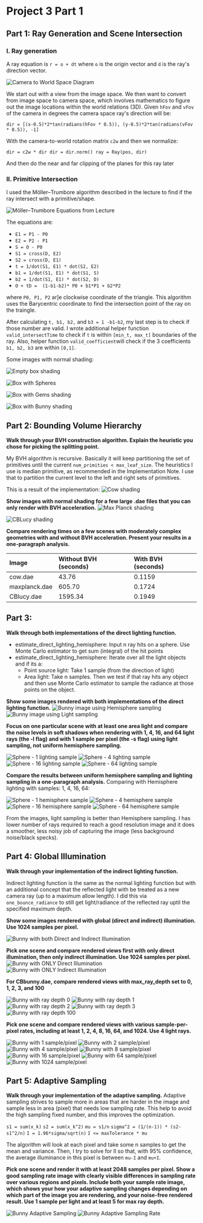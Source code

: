 # Project 3 Part 1

## Part 1: Ray Generation and Scene Intersection
### I. Ray generation
A ray equation is `r = o + dt` where `o` is the origin vector and `d` is the ray's direction vector. 

![Camera to World Space Diagram](/img-3/c2w.png)

We start out with a view from the image space. We then want to convert from image space to camera space, which involves mathematics to figure out the image locations within the world relations (3D). Given `hFov` and `vFov` of the camera in degrees the camera space ray's direction will be:

`dir = [(x-0.5)*2*tan(radians(hFov * 0.5)), (y-0.5)*2*tan(radians(vFov * 0.5)), -1]`

With the camera-to-world rotation matrix `c2w` and then we normalize:

`dir = c2w * dir
dir = dir.norm()
ray = Ray(pos, dir)`

And then do the near and far clipping of the planes for this ray later


### II. Primitive Intersection
I used the Möller–Trumbore algorithm described in the lecture to find if the ray intersect with a primitive/shape.

![Möller–Trumbore Equations from Lecture](/img-3/Moller_trumbore.png)

The equations are:
*   `E1 = P1 - P0`
*   `E2 = P2 - P1`
*   `S = O - P0`
*   `S1 = cross(D, E2)`
*   `S2 = cross(D, E1)`
*   `t = 1/dot(S1, E1) * dot(S2, E2)`
*   `b1 = 1/dot(S1, E1) * dot(S1, S)`
*   `b2 = 1/dot(S1, E1) * dot(S2, D)`
*   `O + tD =  (1-b1-b2)* P0 + b1*P1 + b2*P2`

where `P0, P1, P2` ar]e clockwise coordinate of the triangle. This algorithm uses the Barycentric coordinate to find the intersection point of the ray on the traingle.

After calculating `t, b1, b2,` and `b3 = 1 -b1-b2`, my last step is to check if those number are valid. I wrote additional helper function `valid_intersectTime` to check if `t` is within `[min_t, max_t]` boundaries of the ray. Also, helper function `valid_coefficient`will check if the 3 coefficients `b1, b2, b3` are within `[0,1]`.

Some images with normal shading:

![Empty box shading](/img-3/EmptyBox.png)

![Box with Spheres](/img-3/CBspheres.png)

![Box with Gems shading](/img-3/BoxGems.png)

![Box with Bunny shading](/img-3/BoxBunny.png)


## Part 2: Bounding Volume Hierarchy
**Walk through your BVH construction algorithm. Explain the heuristic you chose for picking the splitting point.**

My BVH algorithm is recursive. Basically it will keep partitioning the set of primitives until the current `num_primities < max_leaf_size`. The heuristics I use is median primitive, as recommended in the Implementation Note. I use that to partition the current level to the left and right sets of primitives.  

This is a result of the implementation:
![Cow shading](/img-3/cow.png)

**Show images with normal shading for a few large .dae files that you can only render with BVH acceleration.**
![Max Planck shading](/img-3/maxplanck.png)

![CBLucy shading](/img-3/CBlucy.png)


**Compare rendering times on a few scenes with moderately complex geometries with and without BVH acceleration. Present your results in a one-paragraph analysis.**

| Image         | Without BVH (seconds) | With BVH (seconds) |
|:--------------|:----------------------|:-------------------|
| cow.dae       | 43.76                 | 0.1159             |
| maxplanck.dae | 605.70                | 0.1724             |
| CBlucy.dae    | 1595.34               | 0.1949             |


## Part 3:
**Walk through both implementations of the direct lighting function.**
*   estimate_direct_lighting_hemisphere: Input n ray hits on a sphere. Use Monte Carlo estimator to get sum (integral) of the hit points
*   estimate_direct_lighting_hemisphere: Iterate over all the light objects and if its a:
    *   Point source light: Take 1 sample (from the direction of light)
    *   Area light: Take n samples.
    Then we test if that ray hits any object and then use Monte Carlo estimator to sample the radiance at those points on the object.

**Show some images rendered with both implementations of the direct lighting function.**
![Bunny image using Hemisphere sampling](/img-3/bunny_hemisphere.png)
![Bunny image using Light sampling](/img-3/bunny_light.png)

**Focus on one particular scene with at least one area light and compare the noise levels in soft shadows when rendering with 1, 4, 16, and 64 light rays (the -l flag) and with 1 sample per pixel (the -s flag) using light sampling, not uniform hemisphere sampling.**

![Sphere - 1 lighting sample](/img-3/sphere_1.png)
![Sphere - 4 lighting sample](/img-3/sphere_4.png)
![Sphere - 16 lighting sample](/img-3/sphere_16.png)
![Sphere - 64 lighting sample](/img-3/sphere_64.png)

**Compare the results between uniform hemisphere sampling and lighting sampling in a one-paragraph analysis.**
Comparing with Hemisphere lighting with samples: 1, 4, 16, 64:

![Sphere - 1 hemisphere sample](/img-3/sphereH_1.png)
![Sphere - 4 hemisphere sample](/img-3/sphereH_4.png)
![Sphere - 16 hemisphere sample](/img-3/sphereH_16.png)
![Sphere - 64 hemisphere sample](/img-3/sphereH_64.png)

From the images, light sampling is better than Hemisphere sampling. I has lower number of rays required to reach a good resolution image and it does a smoother, less noisy job of capturing the image (less background noise/black specks).


## Part 4: Global Illumination
**Walk through your implementation of the indirect lighting function.**

Indirect lighting function is the same as the normal lighting function but with an additional concept that the reflected light with be treated as a new camera ray (up to a maximum allow length). I did this via `one_bounce_radiance` to still get light/radiance of the reflected ray uptil the specified maximum depth.

**Show some images rendered with global (direct and indirect) illumination. Use 1024 samples per pixel.**

![Bunny with both Direct and Indirect Illumination](/img-3/bunny-direct-indirect.png)


**Pick one scene and compare rendered views first with only direct illumination, then only indirect illumination. Use 1024 samples per pixel.**
![Bunny with ONLY Direct Illumination](/img-3/bunny_direct.png)
![Bunny with ONLY Indirect Illumination](/img-3/bunny_indirect.png)

**For CBbunny.dae, compare rendered views with max_ray_depth set to 0, 1, 2, 3, and 100**

![Bunny with ray depth 0](/img-3/bunny-d0.png)
![Bunny with ray depth 1](/img-3/bunny-d1.png)
![Bunny with ray depth 2](/img-3/bunny-d2.png)
![Bunny with ray depth 3](/img-3/bunny-d3.png)
![Bunny with ray depth 100](/img-3/bunny-d100.png)

**Pick one scene and compare rendered views with various sample-per-pixel rates, including at least 1, 2, 4, 8, 16, 64, and 1024. Use 4 light rays.**

![Bunny with 1 sample/pixel](/img-3/bunny-s1.png)
![Bunny with 2 sample/pixel](/img-3/bunny-s2.png)
![Bunny with 4 sample/pixel](/img-3/bunny-s4.png)
![Bunny with 8 sample/pixel](/img-3/bunny-s8.png)
![Bunny with 16 sample/pixel](/img-3/bunny-s16.png)
![Bunny with 64 sample/pixel](/img-3/bunny-s64.png)
![Bunny with 1024 sample/pixel](/img-3/bunny-s1024.png)


## Part 5: Adaptive Sampling
**Walk through your implementation of the adaptive sampling.**
Adaptive sampling strives to sample more in areas that are harder in the image and sample less in area (pixel) that needs low sampling rate. This help to avoid the high sampling fixed number, and this improves the optimization.

`s1 = sum(x_k)`
`s2 = sum(x_k^2)`
`mu = s1/n`
`sigma^2 = (1/(n-1)) * (s2-s1^2/n)`
`I = 1.96*sigma/sqrt(n)`
`I <= maxTolerance * mu`

The algorithm will look at each pixel and take some n samples to get the mean and variance. Then, I try to solve for II so that, with 95% confidence, the average illuminance in this pixel is between `mu-I` and `mu+I`.

**Pick one scene and render it with at least 2048 samples per pixel. Show a good sampling rate image with clearly visible differences in sampling rate over various regions and pixels. Include both your sample rate image, which shows your how your adaptive sampling changes depending on which part of the image you are rendering, and your noise-free rendered result. Use 1 sample per light and at least 5 for max ray depth.**

![Bunny Adaptive Sampling](/img-3/bunny.png)
![Bunny Adaptive Sampling Rate](/img-3/bunny_rate.png)